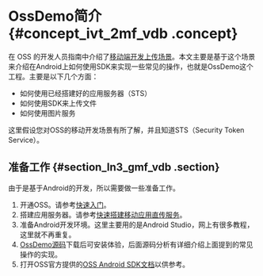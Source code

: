 # OssDemo简介 {#concept_ivt_2mf_vdb .concept}

在 OSS 的开发人员指南中介绍了[移动端开发上传场景](../../../../cn.zh-CN/开发指南/接入OSS/基于OSS的移动开发.md#)。本文主要是基于这个场景来介绍在Android上如何使用SDK来实现一些常见的操作，也就是OssDemo这个工程。主要是以下几个方面：

-   如何使用已经搭建好的应用服务器（STS）
-   如何使用SDK来上传文件
-   如何使用图片服务

这里假设您对OSS的移动开发场景有所了解，并且知道STS（Security Token Service）。

## 准备工作 {#section_ln3_gmf_vdb .section}

由于是基于Android的开发，所以需要做一些准备工作。

1.  开通OSS。请参考[快速入门](../../../../cn.zh-CN/快速入门/开始使用阿里云OSS.md#)。
2.  搭建应用服务器。请参考[快速搭建移动应用直传服务](cn.zh-CN/最佳实践/移动应用端直传实践/快速搭建移动应用直传服务.md#)。
3.  准备Android开发环境。这里主要用的是Android Studio，网上有很多教程，这里就不再重复。
4.  [OssDemo源码](https://docs-aliyun.cn-hangzhou.oss.aliyun-inc.com/internal/oss/0.0.4/assets/sdk/OssDemo_2016-01-19.zip)下载后可安装体验，后面源码分析有详细介绍上面提到的常见操作的实现。
5.  打开OSS官方提供的[OSS Android SDK文档](https://help.aliyun.com/document_detail/32043.html)以供参考。

